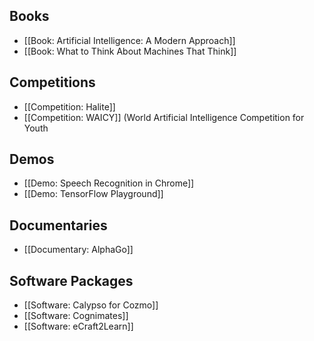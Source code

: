 ## Books
* [[Book: Artificial Intelligence: A Modern Approach]]
* [[Book: What to Think About Machines That Think]]

## Competitions
* [[Competition: Halite]]
* [[Competition: WAICY]] (World Artificial Intelligence Competition for Youth

## Demos
* [[Demo: Speech Recognition in Chrome]]
* [[Demo: TensorFlow Playground]]

## Documentaries
* [[Documentary: AlphaGo]]

## Software Packages
* [[Software: Calypso for Cozmo]]
* [[Software: Cognimates]]
* [[Software: eCraft2Learn]]
